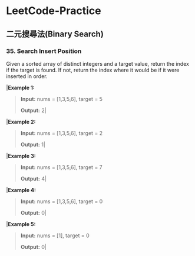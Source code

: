 # LeetCode-Practice
## 二元搜尋法(Binary Search)
###  35. Search Insert Position
Given a sorted array of distinct integers and a target value, return the index if the target is found. If not, return the index where it would be if it were inserted in order.

|**Example 1:**                                                 
>**Input:** nums = [1,3,5,6], target = 5  
>                                                                               
>**Output:** 2|                                                  

|**Example 2:**
>**Input:** nums = [1,3,5,6], target = 2
>
>**Output:** 1|

|**Example 3:**
>**Input:** nums = [1,3,5,6], target = 7
>
>**Output:** 4|

|**Example 4:**
>**Input:** nums = [1,3,5,6], target = 0
>
>**Output:** 0|

|**Example 5:**
>**Input:** nums = [1], target = 0
>
>**Output:** 0|

